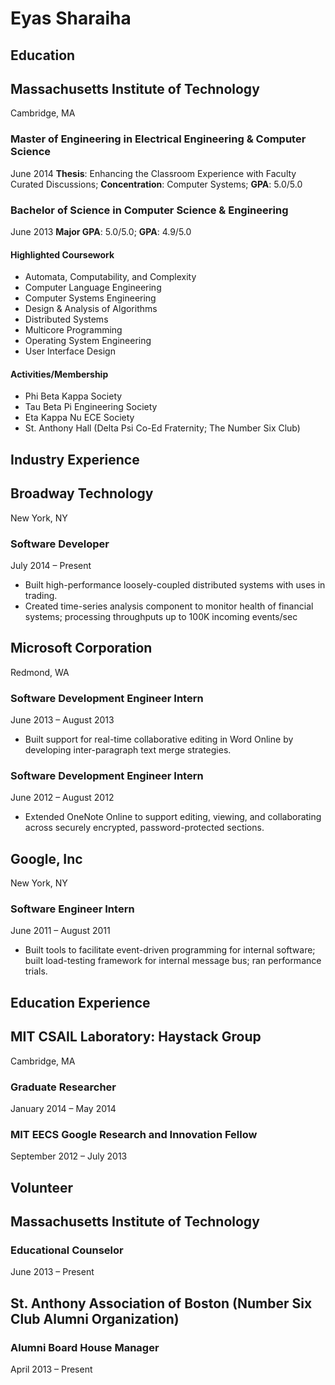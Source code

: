 Eyas Sharaiha
=============

Education
---------

## Massachusetts Institute of Technology
Cambridge, MA

### Master of Engineering in Electrical Engineering & Computer Science
June 2014
**Thesis**: Enhancing the Classroom Experience with Faculty Curated Discussions; **Concentration**: Computer Systems; **GPA**: 5.0/5.0

### Bachelor of Science in Computer Science & Engineering
June 2013
**Major GPA**: 5.0/5.0; **GPA**: 4.9/5.0

#### Highlighted Coursework
* Automata, Computability, and Complexity
* Computer Language Engineering
* Computer Systems Engineering
* Design & Analysis of Algorithms
* Distributed Systems
* Multicore Programming
* Operating System Engineering
* User Interface Design

#### Activities/Membership
* Phi Beta Kappa Society
* Tau Beta Pi Engineering Society
* Eta Kappa Nu ECE Society
* St. Anthony Hall (Delta Psi Co-Ed Fraternity; The Number Six Club)

Industry Experience
-------------------

## Broadway Technology
New York, NY

### Software Developer
July 2014 – Present
* Built high-performance loosely-coupled distributed systems with uses in trading.
* Created time-series analysis component to monitor health of financial systems; processing throughputs up to 100K incoming events/sec

## Microsoft Corporation
Redmond, WA

### Software Development Engineer Intern
June 2013 – August 2013
* Built support for real-time collaborative editing in Word Online by developing inter-paragraph text merge strategies.

### Software Development Engineer Intern
June 2012 – August 2012
* Extended OneNote Online to support editing, viewing, and collaborating across securely encrypted, password-protected sections.

## Google, Inc
New York, NY

### Software Engineer Intern
June 2011 – August 2011
* Built tools to facilitate event-driven programming for internal software; built load-testing framework for internal message bus; ran performance trials.

Education Experience
--------------------

## MIT CSAIL Laboratory: Haystack Group
Cambridge, MA

### Graduate Researcher
January 2014 – May 2014


### MIT EECS Google Research and Innovation Fellow
September 2012 – July 2013


Volunteer
---------

## Massachusetts Institute of Technology
### Educational Counselor
June 2013 – Present

## St. Anthony Association of Boston (Number Six Club Alumni Organization)
### Alumni Board House Manager
April 2013 – Present
